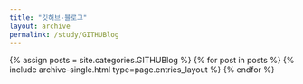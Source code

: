 ```yaml
---
title: "깃허브-블로그"
layout: archive
permalink: /study/GITHUBlog
---
```



{% assign posts = site.categories.GITHUBlog %}
{% for post in posts %} {% include archive-single.html type=page.entries_layout %} {% endfor %}
